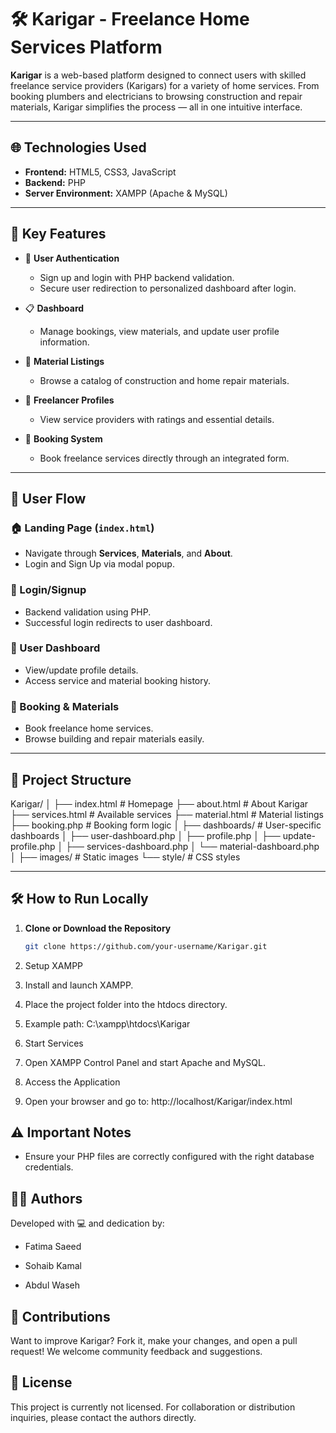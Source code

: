 # 🛠️ Karigar - Freelance Home Services Platform

**Karigar** is a web-based platform designed to connect users with skilled freelance service providers (Karigars) for a variety of home services. From booking plumbers and electricians to browsing construction and repair materials, Karigar simplifies the process — all in one intuitive interface.

---

## 🌐 Technologies Used

- **Frontend:** HTML5, CSS3, JavaScript  
- **Backend:** PHP  
- **Server Environment:** XAMPP (Apache & MySQL)

---

## 🚀 Key Features

- 🔐 **User Authentication**
  - Sign up and login with PHP backend validation.
  - Secure user redirection to personalized dashboard after login.

- 📋 **Dashboard**
  - Manage bookings, view materials, and update user profile information.

- 🧱 **Material Listings**
  - Browse a catalog of construction and home repair materials.

- 👷 **Freelancer Profiles**
  - View service providers with ratings and essential details.

- 📅 **Booking System**
  - Book freelance services directly through an integrated form.
  
---

## 🧭 User Flow

### 🏠 Landing Page (`index.html`)
- Navigate through **Services**, **Materials**, and **About**.
- Login and Sign Up via modal popup.

### 🔐 Login/Signup
- Backend validation using PHP.
- Successful login redirects to user dashboard.

### 👤 User Dashboard
- View/update profile details.
- Access service and material booking history.

### 🛒 Booking & Materials
- Book freelance home services.
- Browse building and repair materials easily.

---

## 📁 Project Structure

Karigar/
│
├── index.html               # Homepage
├── about.html               # About Karigar
├── services.html            # Available services
├── material.html            # Material listings
├── booking.php              # Booking form logic
│
├── dashboards/              # User-specific dashboards
│   ├── user-dashboard.php
│   ├── profile.php
│   ├── update-profile.php
│   ├── services-dashboard.php
│   └── material-dashboard.php
│
├── images/                  # Static images
└── style/                   # CSS styles



---

## 🛠️ How to Run Locally

1. **Clone or Download the Repository**
   ```bash
   git clone https://github.com/your-username/Karigar.git

2. Setup XAMPP

3. Install and launch XAMPP.

4. Place the project folder into the htdocs directory.

5. Example path: C:\xampp\htdocs\Karigar

6. Start Services

7. Open XAMPP Control Panel and start Apache and MySQL.

8. Access the Application

9. Open your browser and go to:
  http://localhost/Karigar/index.html

## ⚠️ Important Notes
- Ensure your PHP files are correctly configured with the right database credentials.

## 👨‍💻 Authors
Developed with 💻 and dedication by:

- Fatima Saeed

- Sohaib Kamal

- Abdul Waseh

## 📢 Contributions
Want to improve Karigar? Fork it, make your changes, and open a pull request!
We welcome community feedback and suggestions.

## 📄 License
This project is currently not licensed. For collaboration or distribution inquiries, please contact the authors directly.
